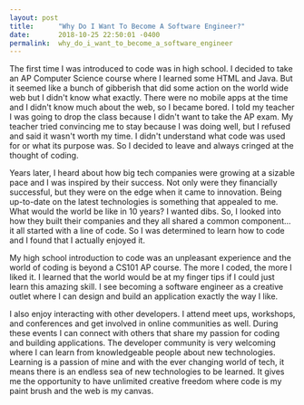 ```yaml
---
layout: post
title:      "Why Do I Want To Become A Software Engineer?"
date:       2018-10-25 22:50:01 -0400
permalink:  why_do_i_want_to_become_a_software_engineer
---
```



The first time I was introduced to code was in high school. I decided to take an AP Computer Science course where I learned some HTML and Java. But it seemed like a bunch of gibberish that did some action on the world wide web but I didn't know what exactly. There were no mobile apps at the time and I didn't know much about the web, so I became bored. I told my teacher I was going to drop the class because I didn't want to take the AP exam. My teacher tried convincing me to stay because I was doing well, but I refused and said it wasn't worth my time. I didn't understand what code was used for or what its purpose was. So I decided to leave and always cringed at the thought of coding.
		 
Years later, I heard about how big tech companies were growing at a sizable pace and I was inspired by their success. Not only were they financially successful, but they were on the edge when it came to innovation. Being up-to-date on the latest technologies is something that appealed to me. What would the world be like in 10 years? I wanted dibs. So, I looked into how they built their companies and they all shared a common component... it all started with a line of code. So I was determined to learn how to code and I found that I actually enjoyed it.
		
My high school introduction to code was an unpleasant experience and the world of coding is beyond a CS101 AP course. The more I coded, the more I liked it. I learned that the world would be at my finger tips if I could just learn this amazing skill. I see becoming a software engineer as a creative outlet where I can design and build an application exactly the way I like. 
		
I also enjoy interacting with other developers. I attend meet ups, workshops, and conferences and get involved in online communities as well. During these events I can connect with others that share my passion for coding and building applications. The developer community is very welcoming where I can learn from knowledgeable people about new technologies. Learning is a passion of mine and with the ever changing world of tech, it means there is an endless sea of new technologies to be learned. It gives me the opportunity to have unlimited creative freedom where code is my paint brush and the web is my canvas.
